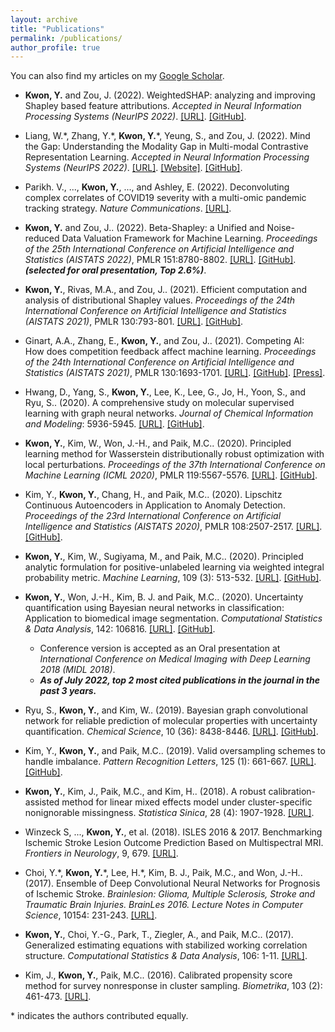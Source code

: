 ```yaml
---
layout: archive
title: "Publications"
permalink: /publications/
author_profile: true
---
```


You can also find my articles on my [Google Scholar](https://scholar.google.com/citations?user=PElI4ikAAAAJ).

* **Kwon, Y.** and Zou, J. (2022). WeightedSHAP: analyzing and improving Shapley based feature attributions. *Accepted in Neural Information Processing Systems (NeurIPS 2022)*. [[URL]](https://arxiv.org/abs/2209.13429). [[GitHub]](https://github.com/ykwon0407/WeightedSHAP).

* Liang, W.\*, Zhang, Y.\*, **Kwon, Y.**\*, Yeung, S., and Zou, J. (2022). Mind the Gap: Understanding the Modality Gap in Multi-modal Contrastive Representation Learning. *Accepted in Neural Information Processing Systems (NeurIPS 2022)*. [[URL]](https://arxiv.org/abs/2203.02053). [[Website]](https://modalitygap.readthedocs.io/en/latest/). [[GitHub]](https://github.com/Weixin-Liang/Modality-Gap).

* Parikh. V., ..., **Kwon, Y.**, ..., and Ashley, E. (2022). Deconvoluting complex correlates of COVID19 severity with a multi-omic pandemic tracking strategy. *Nature Communications*. [[URL]](https://www.nature.com/articles/s41467-022-32397-8).

* **Kwon, Y.** and Zou, J.. (2022). Beta-Shapley: a Unified and Noise-reduced Data Valuation Framework for Machine Learning. *Proceedings of the 25th International Conference on Artificial Intelligence and Statistics (AISTATS 2022)*, PMLR 151:8780-8802. [[URL]](https://arxiv.org/abs/2110.14049). [[GitHub]](https://github.com/ykwon0407/beta_shapley). ***(selected for oral presentation, Top 2.6%)***.

* **Kwon, Y.**, Rivas, M.A., and Zou, J.. (2021). Efficient computation and analysis of distributional Shapley values. *Proceedings of the 24th International Conference on Artificial Intelligence and Statistics (AISTATS 2021)*, PMLR 130:793-801. [[URL]](http://proceedings.mlr.press/v130/kwon21a.html). [[GitHub]](https://github.com/ykwon0407/fast_dist_shapley).

* Ginart, A.A., Zhang, E., **Kwon, Y.**, and Zou, J.. (2021). Competing AI: How does competition feedback affect machine learning. *Proceedings of the 24th International Conference on Artificial Intelligence and Statistics (AISTATS 2021)*, PMLR 130:1693-1701. [[URL]](http://proceedings.mlr.press/v130/ginart21a.html). [[GitHub]](https://github.com/tginart/competing-ai). [[Press]](https://hai.stanford.edu/blog/when-algorithms-compete-who-wins).

* Hwang, D., Yang, S., **Kwon, Y.**, Lee, K., Lee, G., Jo, H., Yoon, S., and Ryu, S.. (2020). A comprehensive study on molecular supervised learning with graph neural networks. *Journal of Chemical Information and Modeling*: 5936-5945. [[URL]](https://pubs.acs.org/doi/10.1021/acs.jcim.0c00416). [[GitHub]](https://github.com/AITRICS/mol_reliable_gnn).

* **Kwon, Y.**, Kim, W., Won, J.-H., and Paik, M.C.. (2020). Principled learning method for Wasserstein distributionally robust optimization with local perturbations. *Proceedings of the 37th International Conference on Machine Learning (ICML 2020)*, PMLR 119:5567-5576. [[URL]](http://proceedings.mlr.press/v119/kwon20a.html). [[GitHub]](https://github.com/ykwon0407/wdro_local_perturbation).

* Kim, Y., **Kwon, Y.**, Chang, H., and Paik, M.C.. (2020). Lipschitz Continuous Autoencoders in Application to Anomaly Detection. *Proceedings of the 23rd International Conference on Artificial Intelligence and Statistics (AISTATS 2020)*, PMLR 108:2507-2517. [[URL]](http://proceedings.mlr.press/v108/kim20c.html). [[GitHub]](https://github.com/kyg0910/Lipschitz-Continuous-Autoencoders-in-Application-to-Anomaly-Detection).

* **Kwon, Y.**, Kim, W., Sugiyama, M., and Paik, M.C.. (2020). Principled analytic formulation for positive-unlabeled learning via weighted integral probability metric. *Machine Learning*, 109 (3): 513-532. [[URL]](http://link.springer.com/article/10.1007/s10994-019-05836-9). [[GitHub]](https://github.com/eraser347/WMMD_PU).

* **Kwon, Y.**, Won, J.-H., Kim, B. J. and Paik, M.C.. (2020). Uncertainty quantification using Bayesian neural networks in classification: Application to biomedical image segmentation. *Computational Statistics & Data Analysis*, 142: 106816. [[URL]](https://doi.org/10.1016/j.csda.2019.106816). [[GitHub]](https://github.com/ykwon0407/UQ_BNN).
  - Conference version is accepted as an Oral presentation at *International Conference on Medical Imaging with Deep Learning 2018 (MIDL 2018)*.
  - ***As of July 2022, top 2 most cited publications in the journal in the past 3 years.***

* Ryu, S., **Kwon, Y.**, and Kim, W.. (2019). Bayesian graph convolutional network for reliable prediction of molecular properties with uncertainty quantification.  *Chemical Science*, 10 (36): 8438-8446. [[URL]](https://pubs.rsc.org/en/content/articlelanding/2019/sc/c9sc01992h#!divAbstract). [[GitHub]](https://github.com/SeongokRyu/uq_molecule).

* Kim, Y., **Kwon, Y.**, and Paik, M.C.. (2019). Valid oversampling schemes to handle imbalance. *Pattern Recognition Letters*, 125 (1): 661-667. [[URL]](https://doi.org/10.1016/j.patrec.2019.07.006). [[GitHub]](https://github.com/ykwon0407/valid-oversample).

* **Kwon, Y.**, Kim, J., Paik, M.C., and Kim, H.. (2018). A robust calibration-assisted method for linear mixed effects model under cluster-specific nonignorable missingness. *Statistica Sinica*, 28 (4): 1907-1928. [[URL]](http://www3.stat.sinica.edu.tw/statistica/J28N4/J28N412/J28N412.html).

* Winzeck S, ..., **Kwon, Y.**, et al. (2018). ISLES 2016 & 2017. Benchmarking Ischemic Stroke Lesion Outcome Prediction Based on Multispectral MRI. *Frontiers in Neurology*, 9, 679. [[URL]](https://www.frontiersin.org/articles/10.3389/fneur.2018.00679/full).

* Choi, Y.\*, **Kwon, Y.**\*, Lee, H.\*, Kim, B. J., Paik, M.C., and Won, J.-H.. (2017). Ensemble of Deep Convolutional Neural Networks for Prognosis of Ischemic Stroke. *Brainlesion: Glioma, Multiple Sclerosis, Stroke and Traumatic Brain Injuries. BrainLes 2016. Lecture Notes in Computer Science*, 10154: 231-243. [[URL]](https://link.springer.com/chapter/10.1007/978-3-319-55524-9_22).

* **Kwon, Y.**, Choi, Y.-G., Park, T., Ziegler, A., and Paik, M.C.. (2017). Generalized estimating equations with stabilized working correlation structure. *Computational Statistics & Data Analysis*, 106: 1-11. [[URL]](https://www.sciencedirect.com/science/article/pii/S0167947316302079).

* Kim, J., **Kwon, Y.**, Paik, M.C.. (2016). Calibrated propensity score method for survey nonresponse in cluster sampling. *Biometrika*, 103 (2): 461-473. [[URL]](https://academic.oup.com/biomet/article/103/2/461/1743704).


\* indicates the authors contributed equally.
